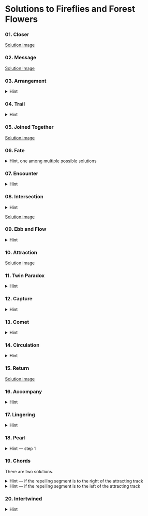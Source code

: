 # Solutions to Fireflies and Forest Flowers

### 01. Closer

[Solution image](img/01.png?raw=1)

### 02. Message

[Solution image](img/02.png?raw=1)

### 03. Arrangement

<details>
  <summary>Hint</summary>
  Assign each firefly to a bellflower, and then push each to the extreme.

  [Solution image](img/03.png?raw=1)
</details>

### 04. Trail

<details>
  <summary>Hint</summary>
  The segment is essentially a circle.

  [Solution image](img/04.png?raw=1)
</details>

### 05. Joined Together

[Solution image](img/05.png?raw=1)

### 06. Fate

<details>
  <summary>Hint, one among multiple possible solutions</summary>
  The bellflower on the left can be touched slightly earlier.

  [Solution image](img/06.png?raw=1)
</details>

### 07. Encounter

<details>
  <summary>Hint</summary>
  It's just the Message puzzle doubled.

  [Solution image](img/07.png?raw=1)
</details>

### 08. Intersection

<details>
  <summary>Hint</summary>
  It's just the Encounter puzzle.
</details>

[Solution image](img/08.png?raw=1)

### 09. Ebb and Flow

<details>
  <summary>Hint</summary>
  Achieve one visit as quickly as possible by starting inside.

  [Solution image](img/09.png?raw=1)
</details>

### 10. Attraction

[Solution image](img/10.png?raw=1)

### 11. Twin Paradox

<details>
  <summary>Hint</summary>
  It's just the Arrangement puzzle.

  [Solution image](img/11.png?raw=1)
</details>

### 12. Capture

<details>
  <summary>Hint</summary>
  The resulting direction depends on how far apart the two circles are.

  [Solution image](img/12.png?raw=1)
</details>

### 13. Comet

<details>
  <summary>Hint</summary>
  The two fireflies' speeds allow them to be in sync. Whether to unite them or to pull them apart is left to you.

  [Solution image A](img/13a.png?raw=1)

  [Solution image B](img/13b.png?raw=1)

  [Solution image C](img/13c.png?raw=1)
</details>

### 14. Circulation

<details>
  <summary>Hint</summary>
  You can obtain the first three visits pretty quick.

  [Solution image](img/14.png?raw=1)
</details>

### 15. Return

[Solution image](img/15.png?raw=1)

### 16. Accompany

<details>
  <summary>Hint</summary>
  Add more visits to the left, and "save" visits to the right.

  [Solution image](img/16.png?raw=1)
</details>

### 17. Lingering

<details>
  <summary>Hint</summary>
  How many times should the firefly visit the flower at the time of being attracted?

  [Solution image](img/17.png?raw=1)
</details>

### 18. Pearl

<details>
 <summary>Hint — step 1</summary>
 Many locksteps happen, but the repelling ring desynchronises them.

 <details>
  <summary>Hint — step 2</summary>
  If you break a lockstep, the number of visits can probably double — hence 3:6.

  <details>
   <summary>Hint — step 3</summary>
   One way to "totally break a lockstep" is to reverse a firefly's direction.

   [Solution image](img/18.png?raw=1)
  </details>
 </details>
</details>

### 19. Chords

There are two solutions.

<details>
  <summary>Hint — if the repelling segment is to the right of the attracting track</summary>
  Keep the left part as short as possible.

  [Solution image](img/19a.png?raw=1)
</details>

<details>
  <summary>Hint — if the repelling segment is to the left of the attracting track</summary>
  You can totally manipulate the length of the left part now.

  [Solution image](img/19b.png?raw=1)
</details>

### 20. Intertwined

<details>
  <summary>Hint</summary>
  Normally you don't enter a bellflower's range twice on a same circle.

  [Solution image](img/20.png?raw=1)
</details>
